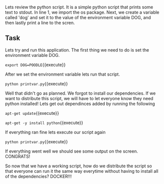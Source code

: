 Lets review the python script. It is a simple python script that prints some text to stdout. 
In line 1, we import the os package. Next, we create a variable called 'dog' and set it to the value of the environment variable DOG, and then lastly print a line to the scren.

## Task
Lets try and run this application. The first thing we need to do is set the environment variable DOG.

`export DOG=POODLE`{{execute}}

After we set the environment variable lets run that script.

`python printvar.py`{{execute}}

Well that didn't go as planned. We forgot to install our dependencies. If we want to distribute this script, we will have to let everyone know they need python installed! Lets get out dependinces added by running the following

`apt-get update`{{execute}}

`apt-get -y install python`{{execute}}

If everything ran fine lets execute our script again

`python printvar.py`{{execute}}

If everything went well we should see some output on the screen. CONGRATS!

So now that we have a working script, how do we distribute the script so that everyone can run it the same way everytime without having to install all of the dependencies? DOCKER!!!